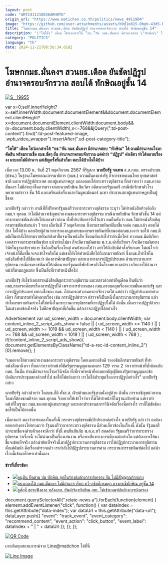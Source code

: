 ```yaml
---
layout: post
code: "ART2411210836ARH0TU"
origin_url: "https://www.matichon.co.th/politics/news_4911904"
image: "https://github.com/user-attachments/assets/b9d1e815-0beb-43d5-b5ba-3b8d7c2a6de4"
title: "โฆษกกมธ.มั่นคงฯ สวนยธ.เดือด ยันชัดปฏิรูป อำนาจครอบจักรวาล สอบได้ ทักษิณอยู่ชั้น 14"
description: "\"โตโต้\" เดือด โชว์เอกสารโต้ “ยธ.”ยัน กมธ.มั่นคงฯ มีอำนาจสอบ \"ทักษิณ\" ได้ ถามมีอำนาจอะไรมาตัดสิน พร้อมทวนชื่อ กมธ.ชัดๆ ลั่น อำนาจเราครอบจักรวาล แค่คำว่า"
category: "POLITICS"
language: "th"
date: 2024-11-21T08:56:34.618Z
---
```


# โฆษกกมธ.มั่นคงฯ สวนยธ.เดือด ยันชัดปฏิรูป อำนาจครอบจักรวาล สอบได้ ทักษิณอยู่ชั้น 14

[![](https://www.matichon.co.th/wp-content/uploads/2024/11/S__19955.jpg "S__19955")](https://www.matichon.co.th/wp-content/uploads/2024/11/S__19955.jpg)

var x=0;self.innerHeight?x=self.innerWidth:document.documentElement&&document.documentElement.clientHeight?x=document.documentElement.clientWidth:document.body&&(x=document.body.clientWidth),x<=768&&jQuery(".td-post-content").find(".td-post-featured-image, .wpb\_video\_wrapper").insertAfter(".ud-post-category-title");

**“โตโต้” เดือด โชว์เอกสารโต้ “ยธ.”ยัน กมธ.มั่นคงฯ มีอำนาจสอบ “ทักษิณ” ได้ ถามมีอำนาจอะไรมาตัดสิน พร้อมทวนชื่อ กมธ.ชัดๆ ลั่น อำนาจเราครอบจักรวาล แค่คำว่า “ปฏิรูป” คำเดียว ทำได้หลายเรื่อง งง มาบอกไม่มีอำนาจ แต่เชิญครั้งที่แล้วก็มา ตอบได้บ้างไม่ได้บ้าง**

เมื่อเวลา 13.00 น. วันที่ 21 พฤศจิกายน 2567 ที่รัฐสภา **นายปิยรัฐ จงเทพ** ส.ส.กทม. พรรคประชน (ปชน.) ในฐานะโฆษกคณะกรรมาธิการ (กมธ.) ความมั่นคงแห่งรัฐ กิจการชายแดนไทย ยุทธศาสตร์ชาติ และการปฏิรูปประเทศ สภาผู้แทนราษฎร แถลงตอบโต้กระทรวงยุติธรรม ที่กล่าวหาว่า กมธ.ความมั่นคงฯ ไม่มีอำนาจในการตรวจสอบนายทักษิณ ชินวัตร อดีตนายกรัฐมนตรี กรณีพักรักษาตัวโรงพยาบาลตำรวจ ชั้น 14 และเตรียมส่งเรื่องนายวันมูหะมัดนอร์ มะทา ประธานสภาผู้แทนราษฎรเป็นผู้ชี้ขาด

นายปิยรัฐ กล่าวว่า กรณีที่ที่ปรึกษารัฐมนตรีว่าการกระทรวงยุติธรรม ระบุว่า ได้ทำหนังสือท้วงติงถึง กมธ.ฯ ทุกคน ว่าไม่มีอำนาจเชิญหน่วยงานของกระทรวงยุติธรรม กรณีนายทักษิณ รักษาตัวชั้น 14 แต่ทางกรมราชทัณฑ์กลับไปแถลงข่าวก่อน ทั้งที่ประทับตรารับไว้แล้ว ตนยืนยันว่า กมธ.ได้ทำหนังสือเชิญกรมราชทัณฑ์มาแล้ว 1 รอบ เมื่อวันที่ 7 พฤศจิกายน ซึ่งกรมราชทัณฑ์ก็มาชี้แจงต่อ กมธ.แล้ว ตอบได้บ้าง ไม่ได้บ้าง และฝ่ายผู้อำนวยการกองกฎหมายของกรมราชทัณฑ์ก็เสนอต่อกมธ.เองว่า ขอให้ กมธ.มีมติเป็นคำสั่งให้กรมราชทัณฑ์ส่งคำชี้แจงเป็นหนังสือ ซึ่งตนยังแย้งไปว่าถ้าเมื่อไหร่ ทางกมธ.มีมติเรียกเอกสารจากกรมราชทัณฑ์มา แล้วท่านไม่มา ก็จะมีความผิดตาม พ.ร.บ.คำสั่งเรียกฯ ก็จะมีความผิดทางวินัยในฐานะข้าราชการ ซึ่งถือเป็นเรื่องใหญ่ ตนยังบอกไปว่า อย่าให้ถึงกับมีคำสั่งเรียกเลย ไม่แน่ใจว่าเจ้าหน้าที่ที่มาชี้แจงจะเข้าใจหรือไม่ แต่เขาก็ยังให้ทำหนังสือไปถึงกรมราชทัณฑ์ ซึ่งกมธ.ก็ทำให้ในหนังสือที่ทำไปก็ชัดเจนว่า ต้องการศึกษาปัญหา และแนวทางการปฏิรูปประเทศ ด้านกระบวนการยุติธรรม กรณีกรมราชทัณฑ์ให้อดีตนายกรัฐมนตรีพักรักษาตัวในโรงพยาบาลตำรวจกับการใช้อำนาจหน้าที่ตามกฏหมาย ซึ่งเป็นสิ่งที่เราทำหนังสือไป

นายปิยรัฐ ยังโชว์เอกสารหนังสือเชิญกระทรวงยุติธรรม และกล่าวด้วยท่าทีดุเดือด ยืนยันว่า กมธ.สามารถศึกษาเรื่องการปฏิรูปได้ เพราะการทำงานของ กมธ.ครอบคลุมเรื่องความมั่นคงแห่งรัฐ และการปฏิรูปประเทศ เพราะชื่อของ กมธ. ก็สามารถทำงานครอบจักรวาลได้ แค่คำว่า ปฏิรูปประเทศอย่างเดียว ก็สามารถทำได้หลายเรื่อง เช่น การปฏิรูปตำรวจ ตำรวจก็เป็นหนึ่งในกระบวนการยุติธรรม แล้วทำไมกรมราชทัณฑ์จะไม่ใช่หนึ่งในกระบวนการยุติธรรมที่เราปฏิรูปไม่ได้ ดังนั้น เมื่อเราจะปฏิรูปถ้าเราไม่แสวงหาข้อเท็จจริง ไม่ศึกษาปัญหาที่เกิดขึ้น แล้วเราจะปฏิรูปได้อย่างไร

Advertisement var ud\_screen\_width = document.body.clientWidth; var content\_inline\_2\_script\_ads\_show = false || ( ud\_screen\_width >= 1140 ) || ( ud\_screen\_width >= 1019 && ud\_screen\_width < 1140 ) || ( ud\_screen\_width >= 768 && ud\_screen\_width < 1019 ) || ( ud\_screen\_width < 768 ) ; if(!content\_inline\_2\_script\_ads\_show){ document.getElementsByClassName("td-a-rec-id-content\_inline\_2")\[0\].remove(); }

“ผมอยากให้ทางหน่วยงานของกระทรวงยุติธรรม โดยเฉพาะอธิบดี รองอธิบดีกรมราชทัณฑ์ ที่ทำหนังสือมาถึงเรา ที่บอกว่าเราทำหน้าที่ขัดรัฐธรรมนูญตามมาตรา 129 วรรค 2 ว่าเราทำหน้าที่ซ้ำซ้อนกับ กมธ. อื่นนั้น ท่านมีอำนาจอะไรมาวินิจฉัย ทั้งที่เราทำหน้าที่ตามบทบัญญัติของรัฐธรรมนูญและข้อบังคับการประชุมสภาด้วยซ้ำไป ขอให้โต้แย้งมาว่า เราไม่ได้ประชุมเรื่องการปฏิรูปอย่างไร” นายปิยรัฐ กล่าว

นายปิยรัฐ กล่าวด้วยว่า ในกมธ.ก็มี ทั้งส.ส. ฝ่ายค้านและรัฐบาลนั่งอยู่ด้วย ดังนั้น การจะเชิญหน่วยงานใดมาก็ต้องขอมติจาก กมธ.ทุกคน จึงอยากให้เข้าใจว่าเราไม่ได้ทำหน้าที่ในฐานะฝ่ายค้าน แต่เราทำหน้าที่ในฐานะ กมธ.ของสภาผู้แทนราษฎร และหากประธานสภาฯวินิจฉัยเรื่องนี้อย่างไร เราก็ไม่ขัดข้อง ขอให้เป็นไปตามนั้น

เมื่อถามว่า มองว่าการแถลงในครั้งนี้ กระทรวงยุติธรรมมีเป้าประสงค์อย่างไร นายปิยรัฐ กล่าวว่า คงต้องตอบอย่างตรงไปตรงมาว่า รัฐมนตรีว่าการกระทรวงยุติธรรม มีส่วนเกี่ยวข้องในเรื่องนี้ ดังนั้น รัฐมนตรีน่าจะมาชี้แจงด้วยตัวเองจะดีกว่า ทั้งนี้ ตนยืนยันกับ พ.ต.อ.ทวี สอดส่อง รัฐมนตรีว่าการกระทรวงยุติธรรม ว่าเรื่องนี้ จะไม่นำมาเป็นเรื่องเล่นงาน หรือหาเสียงทางการเมืองแต่อย่างใด แต่ต้องการให้มาชี้แจงข้อเท็จจริง แล้วนำข้อเท็จจริงนี้มาปฏิรูปกระบวนการยุติธรรม เราได้ปฏิรูปกระบวนการยุติธรรมตั้งแต่ต้นน้ำ คือเรื่องตำรวจแล้ว เรากำลังไปปฎิรูปกระบวนการศาล กระบวนการราชทัณฑ์ต่อไป แค่นำเรื่องนี้เข้ามาศึกษาเท่านั้นเอง

#### ข่าวที่เกี่ยวข้อง

*   [![](https://www.matichon.co.th/wp-content/uploads/2024/11/ant728.jpg)อนุทิน ปัดตาม ปม ทักษิณ ถูกยื่นร้องล้มล้างการปกครอง ยัน ไม่มีสัญญาณร้ายแรง](https://www.matichon.co.th/politics/news_4911989)
*   [![](https://www.matichon.co.th/wp-content/uploads/2024/11/S__199614-1.jpg)ยธ.แถลงโต้ กมธ.มั่นคงฯ ไม่มีอำนาจ เรียก ทวี-อธิบดีกรมคุก แจงกรณีทักษิณ อยู่ชั้น 14](https://www.matichon.co.th/politics/news_4911769) 
*   [![](https://www.matichon.co.th/wp-content/uploads/2024/11/S__1996.jpg)ชูศักดิ์ ขอรอฟังศาล หลังอสส. ยันคำร้องทักษิณ-พท. ไม่เข้าเกณฑ์ล้มล้างการปกครอง](https://www.matichon.co.th/politics/news_4910228)

document.querySelectorAll(".relate-news a").forEach(function(element) { element.addEventListener("click", function() { var dataIndex = this.getAttribute("data-index"); var dataUrl = this.getAttribute("data-url"); dataLayer.push({ "event": "track\_event", "event\_category": "recommend\_content", "event\_action": "click\_button", "event\_label": dataIndex + " | " + dataUrl }); }); });

[![QR Code](https://www.matichon.co.th/wp-content/uploads/2023/07/wob1371z.jpg)](https://lin.ee/ht0nDxX)

เกาะติดทุกสถานการณ์จาก Line@matichon ได้ที่นี่

[![Line Image](https://www.matichon.co.th/wp-content/uploads/2023/07/th.png)](https://lin.ee/ht0nDxX)